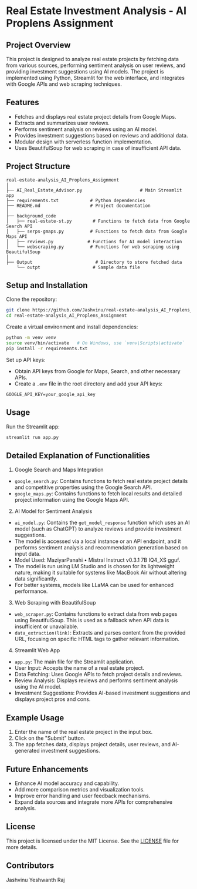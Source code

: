  
# Real Estate Investment Analysis - AI Proplens Assignment

## Project Overview
This project is designed to analyze real estate projects by fetching data from various sources, performing sentiment analysis on user reviews, and providing investment suggestions using AI models. The project is implemented using Python, Streamlit for the web interface, and integrates with Google APIs and web scraping techniques.

## Features
- Fetches and displays real estate project details from Google Maps.
- Extracts and summarizes user reviews.
- Performs sentiment analysis on reviews using an AI model.
- Provides investment suggestions based on reviews and additional data.
- Modular design with serverless function implementation.
- Uses BeautifulSoup for web scraping in case of insufficient API data.

## Project Structure
```
real-estate-analysis_AI_Proplens_Assignment
│
├── AI_Real_Estate_Advisor.py                      # Main Streamlit app
├── requirements.txt            # Python dependencies
├── README.md                   # Project documentation
│
├── background_code
│   ├── real-estate-st.py        # Functions to fetch data from Google Search API
│   ├── serps-gmaps.py          # Functions to fetch data from Google Maps API
│   ├── reviews.py             # Functions for AI model interaction
│   └── webscraping.py          # Functions for web scraping using BeautifulSoup
│
├── Output                        # Directory to store fetched data
    └── outpt                    # Sample data file

```

## Setup and Installation
Clone the repository:
```bash
git clone https://github.com/Jashvinu/real-estate-analysis_AI_Proplens_Assignment.git
cd real-estate-analysis_AI_Proplens_Assignment
```

Create a virtual environment and install dependencies:
```bash
python -m venv venv
source venv/bin/activate   # On Windows, use `venv\Scripts\activate`
pip install -r requirements.txt
```

Set up API keys:
- Obtain API keys from Google for Maps, Search, and other necessary APIs.
- Create a `.env` file in the root directory and add your API keys:
```
GOOGLE_API_KEY=your_google_api_key
```

## Usage
Run the Streamlit app:
```bash
streamlit run app.py
```

## Detailed Explanation of Functionalities
1. Google Search and Maps Integration
- `google_search.py`: Contains functions to fetch real estate project details and competitive properties using the Google Search API.
- `google_maps.py`: Contains functions to fetch local results and detailed project information using the Google Maps API.

2. AI Model for Sentiment Analysis
- `ai_model.py`: Contains the `get_model_response` function which uses an AI model (such as ChatGPT) to analyze reviews and provide investment suggestions.
- The model is accessed via a local instance or an API endpoint, and it performs sentiment analysis and recommendation generation based on input data.
- Model Used: MaziyarPanahi • Mistral Instruct v0.3.1 7B IQ4_XS gguf.
- The model is run using LM Studio and is chosen for its lightweight nature, making it suitable for systems like MacBook Air without altering data significantly.
- For better systems, models like LLaMA can be used for enhanced performance.

3. Web Scraping with BeautifulSoup
- `web_scraper.py`: Contains functions to extract data from web pages using BeautifulSoup. This is used as a fallback when API data is insufficient or unavailable.
- `data_extraction(link)`: Extracts and parses content from the provided URL, focusing on specific HTML tags to gather relevant information.

4. Streamlit Web App
- `app.py`: The main file for the Streamlit application.
- User Input: Accepts the name of a real estate project.
- Data Fetching: Uses Google APIs to fetch project details and reviews.
- Review Analysis: Displays reviews and performs sentiment analysis using the AI model.
- Investment Suggestions: Provides AI-based investment suggestions and displays project pros and cons.

## Example Usage
1. Enter the name of the real estate project in the input box.
2. Click on the "Submit" button.
3. The app fetches data, displays project details, user reviews, and AI-generated investment suggestions.

## Future Enhancements
- Enhance AI model accuracy and capability.
- Add more comparison metrics and visualization tools.
- Improve error handling and user feedback mechanisms.
- Expand data sources and integrate more APIs for comprehensive analysis.

## License
This project is licensed under the MIT License. See the [LICENSE](LICENSE) file for more details.

## Contributors
Jashvinu Yeshwanth Raj